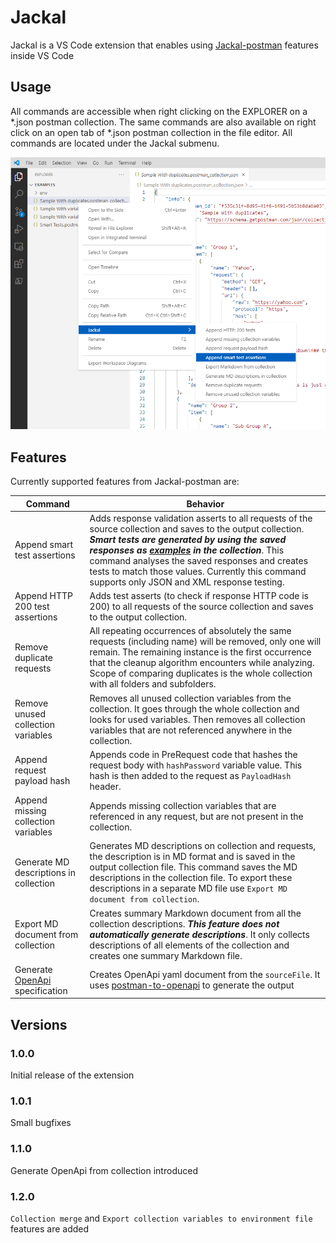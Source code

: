 # Jackal 

Jackal is a VS Code extension that enables using [Jackal-postman](https://www.npmjs.com/package/jackal-postman) features inside VS Code

## Usage
All commands are accessible when right clicking on the EXPLORER on a *.json postman collection. The same commands are also available on right click on an open tab of *.json postman collection in the file editor. All commands are located under the Jackal submenu.

![Example](https://github.com/ile2807/jackal-plugin/raw/main/images/contextMenuExample.png)

## Features

Currently supported features from Jackal-postman are:

|Command   |Behavior   |
|---|---|
|Append smart test assertions|Adds response validation asserts to all requests of the source collection and saves to the output collection. ***Smart tests are generated by using the saved responses as [examples](https://learning.postman.com/docs/sending-requests/responses/) in the collection***. This command analyses the saved responses and creates tests to match those values. Currently this command supports only JSON and XML response testing.|
|Append HTTP 200 test assertions      |Adds test asserts (to check if response HTTP code is 200) to all requests of the source collection and saves to the output collection.| 
|Remove duplicate requests   |All repeating occurrences of absolutely the same requests (including name) will be removed, only one will remain. The remaining instance is the first occurrence that the cleanup algorithm encounters while analyzing. Scope of comparing duplicates is the whole collection with all folders and subfolders. |
|Remove unused collection variables   |Removes all unused collection variables from the collection. It goes through the whole collection and looks for used variables. Then removes all collection variables that are not referenced anywhere in the collection.|
|Append request payload hash| Appends code in PreRequest code that hashes the request body with `hashPassword` variable value. This hash is then added to the request as `PayloadHash` header. 
|Append missing collection variables|Appends missing collection variables that are referenced in any request, but are not present in the collection.|
|Generate MD descriptions in collection|Generates MD descriptions on collection and requests, the description is in MD format and is saved in the output collection file. This command saves the MD descriptions in the collection file. To export these descriptions in a separate MD file use `Export MD document from collection`.|
|Export MD document from collection|Creates summary Markdown document from all the collection descriptions. ***This feature does not automatically generate descriptions***.  It only collects descriptions of all elements of the collection and creates one summary Markdown file.|
Generate [OpenApi](https://swagger.io/specification/) specification|Creates OpenApi yaml document from the `sourceFile`. It uses [postman-to-openapi](https://www.npmjs.com/package/postman-to-openapi) to generate the output|


## Versions
### 1.0.0

Initial release of the extension

### 1.0.1
Small bugfixes

### 1.1.0
Generate OpenApi from collection introduced

### 1.2.0
`Collection merge` and `Export collection variables to environment file` features are added